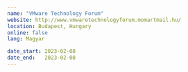 ```yaml
---
name: "VMware Technology Forum"
website: http://www.vmwaretechnologyforum.momartmail.hu/
location: Budapest, Hungary
online: false
lang: Magyar

date_start: 2023-02-08
date_end:   2023-02-08
---
```

